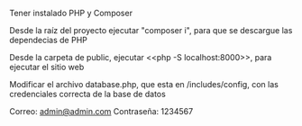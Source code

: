 Tener instalado PHP y Composer

Desde la raíz del proyecto ejecutar "composer i", para que se descargue las dependecias de PHP

Desde la carpeta de public, ejecutar <<php -S localhost:8000>>, para ejecutar el sitio web

Modificar el archivo database.php, que esta en /includes/config, con las credenciales correcta de la base de datos

Correo: admin@admin.com
Contraseña: 1234567
